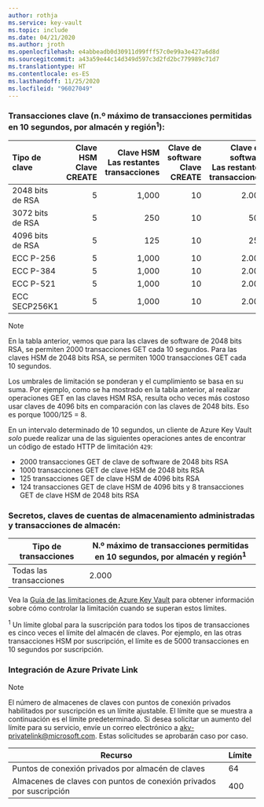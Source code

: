 ```yaml
---
author: rothja
ms.service: key-vault
ms.topic: include
ms.date: 04/21/2020
ms.author: jroth
ms.openlocfilehash: e4abbeadb0d30911d99fff57c0e99a3e427a6d8d
ms.sourcegitcommit: a43a59e44c14d349d597c3d2fd2bc779989c71d7
ms.translationtype: HT
ms.contentlocale: es-ES
ms.lasthandoff: 11/25/2020
ms.locfileid: "96027049"
---
```

### <a name="key-transactions-maximum-transactions-allowed-in-10-seconds-per-vault-per-regionsup1sup"></a>Transacciones clave (n.º máximo de transacciones permitidas en 10 segundos, por almacén y región<sup>1</sup>):

|Tipo de clave|Clave HSM<br>Clave CREATE|Clave HSM<br>Las restantes transacciones|Clave de software<br>Clave CREATE|Clave de software<br>Las restantes transacciones|
|:---|---:|---:|---:|---:|
|2048 bits de RSA|5|1,000|10|2\.000|
|3072 bits de RSA|5|250|10|500|
|4096 bits de RSA|5|125|10|250|
|ECC P-256|5|1,000|10|2\.000|
|ECC P-384|5|1,000|10|2\.000|
|ECC P-521|5|1,000|10|2\.000|
|ECC SECP256K1|5|1,000|10|2\.000|

> [!NOTE]
> En la tabla anterior, vemos que para las claves de software de 2048 bits RSA, se permiten 2000 transacciones GET cada 10 segundos. Para las claves HSM de 2048 bits RSA, se permiten 1000 transacciones GET cada 10 segundos.
>
> Los umbrales de limitación se ponderan y el cumplimiento se basa en su suma. Por ejemplo, como se ha mostrado en la tabla anterior, al realizar operaciones GET en las claves HSM RSA, resulta ocho veces más costoso usar claves de 4096 bits en comparación con las claves de 2048 bits. Eso es porque 1000/125 = 8.
>
> En un intervalo determinado de 10 segundos, un cliente de Azure Key Vault *solo* puede realizar una de las siguientes operaciones antes de encontrar un código de estado HTTP de limitación `429`:
> - 2000 transacciones GET de clave de software de 2048 bits RSA
> - 1000 transacciones GET de clave HSM de 2048 bits RSA
> - 125 transacciones GET de clave HSM de 4096 bits RSA
> - 124 transacciones GET de clave HSM de 4096 bits y 8 transacciones GET de clave HSM de 2048 bits RSA

### <a name="secrets-managed-storage-account-keys-and-vault-transactions"></a>Secretos, claves de cuentas de almacenamiento administradas y transacciones de almacén:

| Tipo de transacciones | N.º máximo de transacciones permitidas en 10 segundos, por almacén y región<sup>1</sup> |
| --- | --- |
| Todas las transacciones |2\.000 |

Vea la [Guía de las limitaciones de Azure Key Vault](../articles/key-vault/general/overview-throttling.md) para obtener información sobre cómo controlar la limitación cuando se superan estos límites.

<sup>1</sup> Un límite global para la suscripción para todos los tipos de transacciones es cinco veces el límite del almacén de claves. Por ejemplo, en las otras transacciones HSM por suscripción, el límite es de 5000 transacciones en 10 segundos por suscripción.

### <a name="azure-private-link-integration"></a>Integración de Azure Private Link

> [!NOTE]
> El número de almacenes de claves con puntos de conexión privados habilitados por suscripción es un límite ajustable. El límite que se muestra a continuación es el límite predeterminado. Si desea solicitar un aumento del límite para su servicio, envíe un correo electrónico a akv-privatelink@microsoft.com. Estas solicitudes se aprobarán caso por caso.

| Recurso | Límite |
| -------- | ----- |
| Puntos de conexión privados por almacén de claves | 64 |
| Almacenes de claves con puntos de conexión privados por suscripción | 400 |